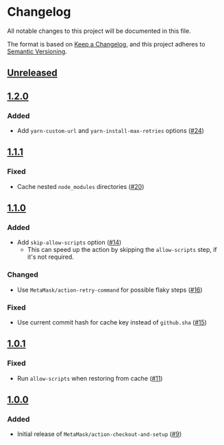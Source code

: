 # Changelog

All notable changes to this project will be documented in this file.

The format is based on [Keep a Changelog](https://keepachangelog.com/en/1.0.0/),
and this project adheres to [Semantic Versioning](https://semver.org/spec/v2.0.0.html).

## [Unreleased]

## [1.2.0]

### Added

- Add `yarn-custom-url` and `yarn-install-max-retries` options ([#24](https://github.com/MetaMask/action-checkout-and-setup/pull/24))

## [1.1.1]

### Fixed

- Cache nested `node_modules` directories ([#20](https://github.com/MetaMask/action-checkout-and-setup/pull/20))

## [1.1.0]

### Added

- Add `skip-allow-scripts` option ([#14](https://github.com/MetaMask/action-checkout-and-setup/pull/14))
  - This can speed up the action by skipping the `allow-scripts` step, if it's not required.

### Changed

- Use `MetaMask/action-retry-command` for possible flaky steps ([#16](https://github.com/MetaMask/action-checkout-and-setup/pull/16))

### Fixed

- Use current commit hash for cache key instead of `github.sha` ([#15](https://github.com/MetaMask/action-checkout-and-setup/pull/15))

## [1.0.1]

### Fixed

- Run `allow-scripts` when restoring from cache ([#11](https://github.com/MetaMask/action-checkout-and-setup/pull/11))

## [1.0.0]

### Added

- Initial release of `MetaMask/action-checkout-and-setup` ([#9](https://github.com/MetaMask/action-checkout-and-setup/pull/9))

[Unreleased]: https://github.com/MetaMask/action-checkout-and-setup/compare/v1.2.0...HEAD
[1.2.0]: https://github.com/MetaMask/action-checkout-and-setup/compare/v1.1.1...v1.2.0
[1.1.1]: https://github.com/MetaMask/action-checkout-and-setup/compare/v1.1.0...v1.1.1
[1.1.0]: https://github.com/MetaMask/action-checkout-and-setup/compare/v1.0.1...v1.1.0
[1.0.1]: https://github.com/MetaMask/action-checkout-and-setup/compare/v1.0.0...v1.0.1
[1.0.0]: https://github.com/MetaMask/action-checkout-and-setup/releases/tag/v1.0.0
